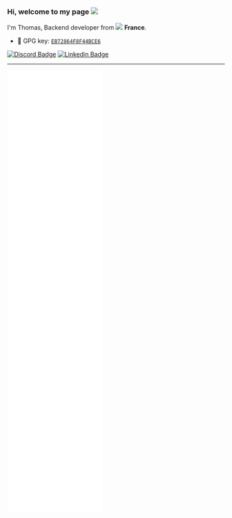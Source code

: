 ### Hi, welcome to my page <a href="https://www.gautamkrishnar.com/"><img src="https://media.giphy.com/media/hvRJCLFzcasrR4ia7z/giphy.gif" width="25px"></a>

I'm Thomas, Backend developer from <img src="https://cdn-icons-png.flaticon.com/512/206/206657.png" width="13"/> <b>France</b>.

-   :key: GPG key: [`EB72864F8F44BCE6`](https://github.com/KokoTenki.gpg)

[![Discord Badge](https://img.shields.io/badge/-KokoTenki%234089-7289DA?style=flat&labelColor=7289DA&logo=discord&logoColor=white&link=https://twitter.com/_jesslim)](https://discordapp.com/users/170119951498084352)
[![Linkedin Badge](https://img.shields.io/badge/-Thomas_C-blue?style=flat&logo=Linkedin&logoColor=white&link=https://www.linkedin.com/in/thomas-couchoud/)](https://www.linkedin.com/in/thomas-couchoud/)

---

![Metrics](/github-metrics.svg)

